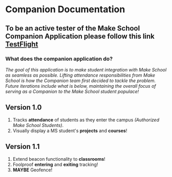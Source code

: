 # Companion Documentation

## To be an active tester of the Make School Companion Application please follow this link [TestFlight](https://testflight.apple.com/join/MVnHa1UD)

### **What does the companion application do?** ###

*The goal of this application is to make student integration with Make School as seamless as possible. Lifting attendance responsibilities from Make School is how the Companion team first decided to tackle the problem. Future iterations include what is below, maintaining the overall focus of serving as a Companion to the Make School student populace!*

## Version 1.0 ##
1. Tracks **attendance** of students as they enter the campus *(Authorized Make School Students)*.
2. Visually display a MS student's **projects** and **courses**!

## Version 1.1 ##
1. Extend beacon functionality to **classrooms**!
2. Foolproof **entering** and **exiting** tracking!
3. **MAYBE** Geofence!


